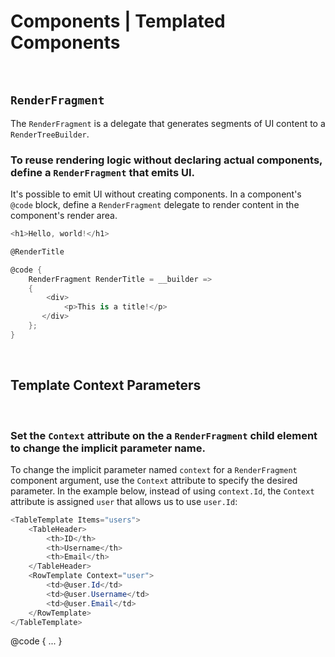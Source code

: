 # Components | Templated Components
<br>


## `RenderFragment`

The `RenderFragment` is a delegate that generates segments of UI content to a `RenderTreeBuilder`.
<br>


### To reuse rendering logic without declaring actual components, define a `RenderFragment` that emits UI.

It's possible to emit UI without creating components. In a component's `@code` block, define a `RenderFragment` delegate to render content
in the component's render area.

```csharp
<h1>Hello, world!</h1>

@RenderTitle

@code {
    RenderFragment RenderTitle = __builder =>
    {
        <div>
            <p>This is a title!</p>
       </div>
    };
}
```

<br>


## Template Context Parameters
<br>


### Set the `Context` attribute on the a `RenderFragment` child element to change the implicit parameter name.

To change the implicit parameter named `context` for a `RenderFragment` component argument, use the `Context` attribute to specify the desired parameter. In 
the example below, instead of using `context.Id`, the `Context` attribute is assigned `user` that allows us to use `user.Id`:

```csharp
<TableTemplate Items="users">
    <TableHeader>
        <th>ID</th>
        <th>Username</th>
        <th>Email</th>
    </TableHeader>
    <RowTemplate Context="user">
        <td>@user.Id</td>
        <td>@user.Username</td>
        <td>@user.Email</td>
    </RowTemplate>
</TableTemplate>
```

@code {
    ...
}
<br>